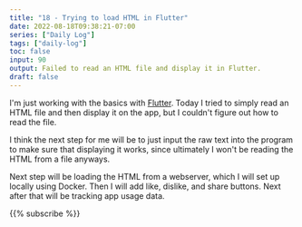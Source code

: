 ```yaml
---
title: "18 - Trying to load HTML in Flutter"
date: 2022-08-18T09:38:21-07:00
series: ["Daily Log"]
tags: ["daily-log"]
toc: false
input: 90
output: Failed to read an HTML file and display it in Flutter.
draft: false
---
```

I'm just working with the basics with [Flutter](https://flutter.dev/). Today I tried to simply read an HTML file and then display it on the app, but I couldn't figure out how to read the file.

I think the next step for me will be to just input the raw text into the program to make sure that displaying it works, since ultimately I won't be reading the HTML from a file anyways.

Next step will be loading the HTML from a webserver, which I will set up locally using Docker. Then I will add like, dislike, and share buttons. Next after that will be tracking app usage data.

{{% subscribe %}}
